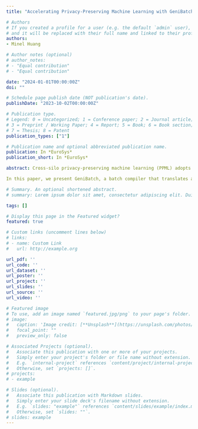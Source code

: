 ```yaml
---
title: "Accelerating Privacy-Preserving Machine Learning with GeniBatch"

# Authors
# If you created a profile for a user (e.g. the default `admin` user), write the username (folder name) here 
# and it will be replaced with their full name and linked to their profile.
authors:
- Minel Huang

# Author notes (optional)
# author_notes:
# - "Equal contribution"
# - "Equal contribution"

date: "2024-01-01T00:00:00Z"
doi: ""

# Schedule page publish date (NOT publication's date).
publishDate: "2023-10-02T00:00:00Z"

# Publication type.
# Legend: 0 = Uncategorized; 1 = Conference paper; 2 = Journal article;
# 3 = Preprint / Working Paper; 4 = Report; 5 = Book; 6 = Book section;
# 7 = Thesis; 8 = Patent
publication_types: ["1"]

# Publication name and optional abbreviated publication name.
publication: In *EuroSys*
publication_short: In *EuroSys*

abstract: Cross-silo privacy-preserving machine learning (PPML) adopts Partial Homomorphic Encryption (PHE) for secure data combination and high-quality model training across multiple organizations (e.g., medical and financial). However, PHE introduces significant computation and communication overheads due to the data inflation problem. Batch optimization is an encouraging direction to mitigate the problem by compressing multiple data into a single ciphertext. While promising, it is impractical for a large number of cross-silo PPML applications due to the limited vector operations support and severe data corruption.

In this paper, we present GeniBatch, a batch compiler that translates a PPML program with PHE into an efficient program with batch optimization. GeniBatch adopts a set of conversion rules to allow PHE programs involving all vector operations required in cross-silo PPML and ensures end-to-end result consistency before/after compiling. By proposing bit-reserving algorithms, GeniBatch avoids bit-overflow for the correctness of compiled programs and maximizes the compression ratio. We have fully integrated GeniBatch into FATE, an industrial cross-silo PPML framework, and provided SIMD APIs to harness hardware acceleration. Experimental results of six popular applications show that GeniBatch achieves up to 22.6x speedup and reduce network traffic by 5.4x-23.8x for general cross-silo PPML applications.

# Summary. An optional shortened abstract.
# summary: Lorem ipsum dolor sit amet, consectetur adipiscing elit. Duis posuere tellus ac convallis placerat. Proin tincidunt magna sed ex sollicitudin condimentum.

tags: []

# Display this page in the Featured widget?
featured: true

# Custom links (uncomment lines below)
# links:
# - name: Custom Link
#   url: http://example.org

url_pdf: ''
url_code: ''
url_dataset: ''
url_poster: ''
url_project: ''
url_slides: ''
url_source: ''
url_video: ''

# Featured image
# To use, add an image named `featured.jpg/png` to your page's folder. 
# image:
#   caption: 'Image credit: [**Unsplash**](https://unsplash.com/photos/pLCdAaMFLTE)'
#   focal_point: ""
#   preview_only: false

# Associated Projects (optional).
#   Associate this publication with one or more of your projects.
#   Simply enter your project's folder or file name without extension.
#   E.g. `internal-project` references `content/project/internal-project/index.md`.
#   Otherwise, set `projects: []`.
# projects:
# - example

# Slides (optional).
#   Associate this publication with Markdown slides.
#   Simply enter your slide deck's filename without extension.
#   E.g. `slides: "example"` references `content/slides/example/index.md`.
#   Otherwise, set `slides: ""`.
# slides: example
---
```

